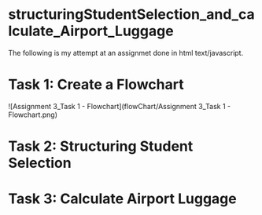 # structuringStudentSelection_and_calculate_Airport_Luggage

The following is my attempt at an assignmet done in html text/javascript.

# Task 1: Create a Flowchart 

![Assignment 3_Task 1 - Flowchart](flowChart/Assignment 3_Task 1 - Flowchart.png)

# Task 2: Structuring Student Selection

# Task 3: Calculate Airport Luggage
